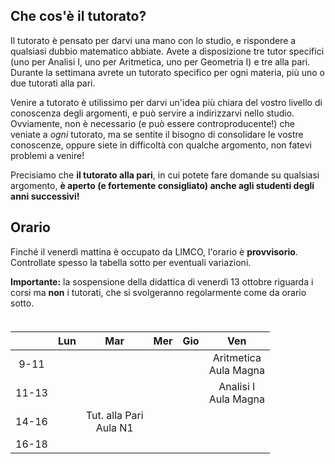
## Che cos'è il tutorato?

Il tutorato è pensato per darvi una mano con lo studio, e rispondere a qualsiasi dubbio matematico abbiate. Avete a disposizione tre tutor specifici (uno per Analisi I, uno per Aritmetica, uno per Geometria I) e tre alla pari. Durante la settimana avrete un tutorato specifico per ogni materia, più uno o due tutorati alla pari. 

Venire a tutorato è utilissimo per darvi un'idea più chiara del vostro livello di conoscenza degli argomenti, e può servire a indirizzarvi nello studio. Ovviamente, non è necessario (e può essere controproducente!) che veniate a _ogni_ tutorato, ma se sentite il bisogno di consolidare le vostre conoscenze, oppure siete in difficoltà con qualche argomento, non fatevi problemi a venire! 

Precisiamo che **il tutorato alla pari**, in cui potete fare domande su qualsiasi argomento, **è aperto (e fortemente consigliato) anche agli studenti degli anni successivi!**

## Orario

Finché il venerdì mattina è occupato da LIMCO, l'orario è **provvisorio**. Controllate spesso la tabella sotto per eventuali variazioni.

**Importante:** la sospensione della didattica di venerdì 13 ottobre riguarda i corsi ma **non** i tutorati, che si svolgeranno regolarmente come da orario sotto.
<br>

<div align="center" style="margin-top:1cm;">

|  | Lun | Mar | Mer | Gio | Ven |
|:---:|:---:|:---:|:---:|:---:|:---:|
|9-11| 	 |   |   |  | Aritmetica <br> Aula Magna |
|11-13|	 |   |   |  | Analisi I <br> Aula Magna |
|14-16|	 | Tut. alla Pari<br> Aula N1  |   |  |  |
|16-18|	 |   |   |  |  | 

</div>
